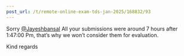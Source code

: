 ```yaml
---
post_url: /t/remote-online-exam-tds-jan-2025/168832/93
---
```

Sorry [@Jayeshbansal](/u/jayeshbansal) All your submissions were around 7 hours after 1:47:00 Pm, that’s why we won’t consider them for evaluation.

Kind regards